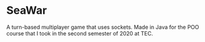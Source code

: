 # SeaWar
 A turn-based multiplayer game that uses sockets. Made in Java for the POO course that I took in the second semester of 2020 at TEC.
